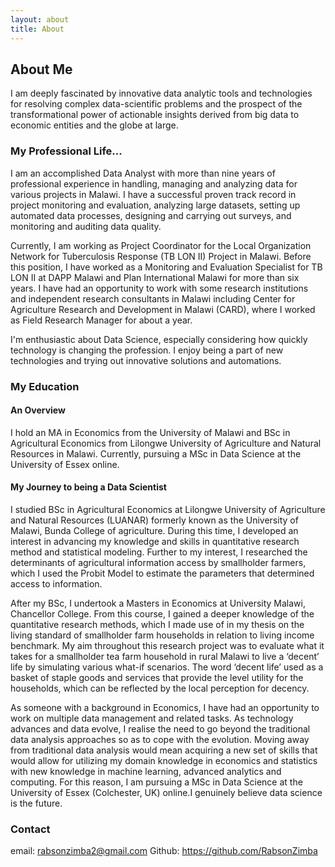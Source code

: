 ```yaml
---
layout: about
title: About
---
```


## About Me
I am deeply fascinated by innovative data analytic tools and technologies for resolving complex data-scientific problems and the prospect of the transformational power of actionable insights derived from big data to economic entities and the globe at large. 

### My Professional Life...
I am an accomplished Data Analyst with more than nine years of professional experience in handling, managing and analyzing data for various projects in Malawi. I have a successful  proven track record in project monitoring and evaluation, analyzing large datasets, setting up automated data processes, designing and carrying out surveys, and monitoring and auditing data quality.

Currently, I am working as Project Coordinator for the Local Organization Network for Tuberculosis Response (TB LON II) Project in Malawi. Before this position, I have worked as a Monitoring and Evaluation Specialist for TB LON II at DAPP Malawi and Plan International Malawi for more than six years. I have had an opportunity to work with some research institutions and independent research consultants in Malawi including Center for Agriculture Research and Development in Malawi (CARD), where I worked as Field Research Manager for about a year.

I'm enthusiastic about Data Science, especially considering how quickly technology is changing the profession. I enjoy being a part of new technologies and trying out innovative solutions and automations. 

### My Education
#### An Overview 
I hold an MA in Economics from the University of Malawi and BSc in Agricultural Economics from Lilongwe University of Agriculture and Natural Resources in Malawi. Currently, pursuing a MSc in Data Science at the University of Essex online. 
#### My Journey to being a Data Scientist  
I studied BSc in Agricultural Economics at Lilongwe University of Agriculture and Natural Resources (LUANAR) formerly known as the University of Malawi, Bunda College of agriculture. During this time, I developed an interest in advancing my knowledge and skills in quantitative research method and statistical modeling. Further to my interest, I researched the determinants of agricultural information access by smallholder farmers, which I used the Probit Model to estimate the parameters that determined access to information. 

After my BSc, I undertook a Masters in Economics at University Malawi, Chancellor College. From this course, I gained a deeper knowledge of the quantitative research methods, which I made use of in my thesis on the living standard of smallholder farm households in relation to living income benchmark. My aim throughout this research project was to evaluate what it takes for a smallholder tea farm household in rural Malawi to live a ‘decent’ life by simulating various what-if scenarios. The word ‘decent life’ used as a basket of staple goods and services that provide the level utility for the households, which can be reflected by the local perception for decency.

As someone with a background in Economics, I have had an opportunity to work on multiple data management and related tasks. As technology advances and data evolve, I realise the need to go beyond the traditional data analysis approaches so as to cope with the evolution. Moving away from traditional data analysis would mean acquiring a new set of skills that would allow for utilizing my domain knowledge in economics and statistics with new knowledge in machine learning, advanced analytics and computing. For this reason, I am pursuing a MSc in Data Science at the University of Essex (Colchester, UK) online.I genuinely believe data science is the future. 

### Contact
email: rabsonzimba2@gmail.com
Github: https://github.com/RabsonZimba
